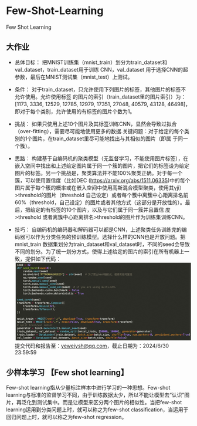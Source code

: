 # Few-Shot-Learning
Few Shot Learning

## 大作业
- 总体目标：
把MNIST训练集（mnist_train）划分为train_dataset和val_dataset，train_dataset用于训练
CNN，val_dataset 用于选择CNN的超参数，最后在MNIST测试集（mnist_test）上测试。
- 条件：
对于train_dataset，只允许使用下列图片的标签，其他图片的标签不允许使用。允许使用标签
的图片的索引（train_dataset里的图片索引）为：[1173, 3336, 12529, 12785, 12979, 17351, 27048, 
40579, 43128, 46498]，即对于每个类别，允许使用的有标签的图片个数为1。

- 挑战：
如果只使用上述10个图片及其标签训练CNN，显然会导致过拟合（over-fitting），需要尽可能地使用更多的数据.关键问题：对于给定的每个类别的1个图片，在train_dataset里尽可能地找出与其相似的图片（即属
于同一个簇）。

- 思路：
构建基于自编码机的聚类模型（无监督学习，不能使用图片标签），在嵌入空间中找出和上述给定图片属于同一个簇的图片，把它们的标签设为给定图片的标签。另一个挑战是，聚类算法并不能100%聚类正确。对于每一个簇，可以使用置信度（比如DEC (https://arxiv.org/abs/1511.06335)中的每个
图片属于每个簇的概率或在嵌入空间中使用高斯混合模型聚类，使用其γji）>threshold的图片（threshold 自己设定）或者每个簇中离簇中心距离排名前60%（threshold，自己设定）的图片或者其他方式（这部分是开放性的）。最后，把给定的有标签的10个图片，以及与它们属于同一簇并且置信
度>threshold 或者离簇中心距离排名>threshold的图片作为训练集训练CNN。

- 技巧：
自编码机的编码器和解码器可以都是CNN，上述聚类任务训练完的编码器可以作为分类任务的预训练模型。选择什么样的CNN也是开放问题。把mnist_train 数据集划分为train_dataset和val_dataset时，不同的seed会导致不同的划分。为了统一划分方式，使得上述给定的图片的索引在所有机器上一致，提供如下代码：
![](./resources/Seed.png)
提交代码和报告至：yeweiysh@qq.com，截止日期为：2024/6/30 23:59:59

## 少样本学习 【Few shot learning】
Few-shot learning指从少量标注样本中进行学习的一种思想。Few-shot learning与标准的监督学习不同，由于训练数据太少，所以不能让模型去“认识”图片，再泛化到测试集中。而是让模型来区分两个图片的相似性。当把few-shot learning运用到分类问题上时，就可以称之为few-shot classification，当运用于回归问题上时，就可以称之为few-shot regression。